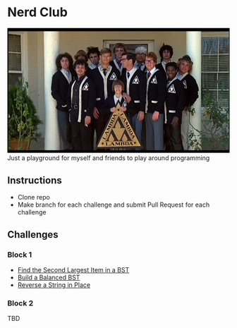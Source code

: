 # Nerd Club 
![nerd club](./nerd_club.jpg)
Just a playground for myself and friends to play around programming


## Instructions
* Clone repo
* Make branch for each challenge and submit Pull Request for each challenge

## Challenges
### Block 1
* [Find the Second Largest Item in a BST](second-largest-item-in-bst.md)
* [Build a Balanced BST](build_balanced_bst.md)
* [Reverse a String in Place](reverse-string-in-place.md)
### Block 2
TBD

